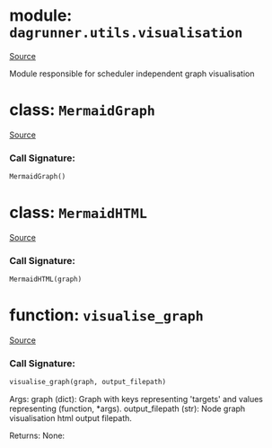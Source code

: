 # module: `dagrunner.utils.visualisation`

[Source](../dagrunner/utils/visualisation.py#L0)

Module responsible for scheduler independent graph visualisation

# class: `MermaidGraph`

[Source](../dagrunner/utils/visualisation.py#L54)

### Call Signature:

```python
MermaidGraph()
```

# class: `MermaidHTML`

[Source](../dagrunner/utils/visualisation.py#L79)

### Call Signature:

```python
MermaidHTML(graph)
```

# function: `visualise_graph`

[Source](../dagrunner/utils/visualisation.py#L202)

### Call Signature:

```python
visualise_graph(graph, output_filepath)
```

Args:
    graph (dict):
        Graph with keys representing 'targets' and values representing
        (function, *args).
    output_filepath (str):
        Node graph visualisation html output filepath.

Returns:
    None:

